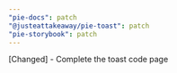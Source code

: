 ```yaml
---
"pie-docs": patch
"@justeattakeaway/pie-toast": patch
"pie-storybook": patch
---
```


[Changed] - Complete the toast code page
